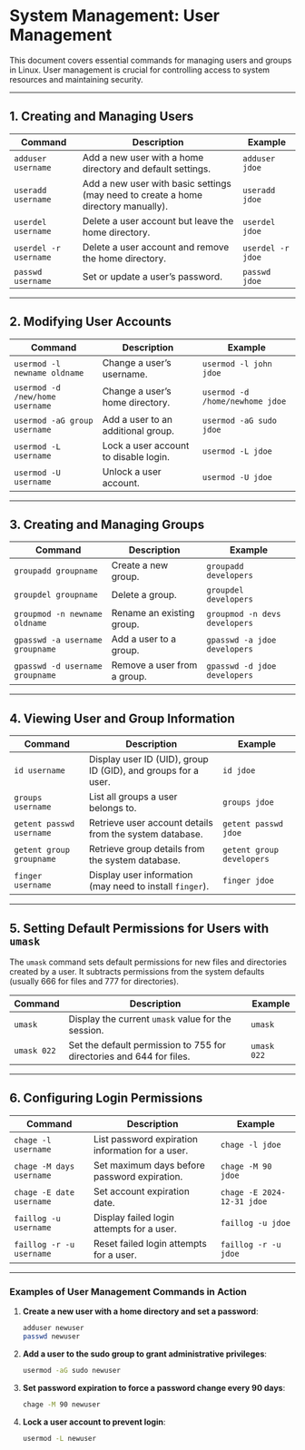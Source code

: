 # System Management: User Management

This document covers essential commands for managing users and groups in Linux. User management is crucial for controlling access to system resources and maintaining security.

---

## 1. Creating and Managing Users

| Command                    | Description                                               | Example                                 |
|----------------------------|-----------------------------------------------------------|-----------------------------------------|
| `adduser username`         | Add a new user with a home directory and default settings. | `adduser jdoe`                          |
| `useradd username`         | Add a new user with basic settings (may need to create a home directory manually). | `useradd jdoe` |
| `userdel username`         | Delete a user account but leave the home directory.       | `userdel jdoe`                          |
| `userdel -r username`      | Delete a user account and remove the home directory.      | `userdel -r jdoe`                       |
| `passwd username`          | Set or update a user’s password.                          | `passwd jdoe`                           |

---

## 2. Modifying User Accounts

| Command                    | Description                                               | Example                                 |
|----------------------------|-----------------------------------------------------------|-----------------------------------------|
| `usermod -l newname oldname` | Change a user’s username.                               | `usermod -l john jdoe`                  |
| `usermod -d /new/home username` | Change a user’s home directory.                   | `usermod -d /home/newhome jdoe`         |
| `usermod -aG group username`   | Add a user to an additional group.                | `usermod -aG sudo jdoe`                 |
| `usermod -L username`      | Lock a user account to disable login.                    | `usermod -L jdoe`                       |
| `usermod -U username`      | Unlock a user account.                                   | `usermod -U jdoe`                       |

---

## 3. Creating and Managing Groups

| Command                    | Description                                               | Example                                 |
|----------------------------|-----------------------------------------------------------|-----------------------------------------|
| `groupadd groupname`       | Create a new group.                                       | `groupadd developers`                   |
| `groupdel groupname`       | Delete a group.                                           | `groupdel developers`                   |
| `groupmod -n newname oldname` | Rename an existing group.                             | `groupmod -n devs developers`           |
| `gpasswd -a username groupname` | Add a user to a group.                             | `gpasswd -a jdoe developers`            |
| `gpasswd -d username groupname` | Remove a user from a group.                        | `gpasswd -d jdoe developers`            |

---

## 4. Viewing User and Group Information

| Command                    | Description                                               | Example                                 |
|----------------------------|-----------------------------------------------------------|-----------------------------------------|
| `id username`              | Display user ID (UID), group ID (GID), and groups for a user. | `id jdoe`                       |
| `groups username`          | List all groups a user belongs to.                        | `groups jdoe`                           |
| `getent passwd username`   | Retrieve user account details from the system database.   | `getent passwd jdoe`                    |
| `getent group groupname`   | Retrieve group details from the system database.          | `getent group developers`               |
| `finger username`          | Display user information (may need to install `finger`).  | `finger jdoe`                           |

---

## 5. Setting Default Permissions for Users with `umask`

The `umask` command sets default permissions for new files and directories created by a user. It subtracts permissions from the system defaults (usually 666 for files and 777 for directories).

| Command                    | Description                                               | Example                                 |
|----------------------------|-----------------------------------------------------------|-----------------------------------------|
| `umask`                    | Display the current `umask` value for the session.        | `umask`                                 |
| `umask 022`                | Set the default permission to 755 for directories and 644 for files. | `umask 022`                   |

---

## 6. Configuring Login Permissions

| Command                    | Description                                               | Example                                 |
|----------------------------|-----------------------------------------------------------|-----------------------------------------|
| `chage -l username`        | List password expiration information for a user.          | `chage -l jdoe`                         |
| `chage -M days username`   | Set maximum days before password expiration.              | `chage -M 90 jdoe`                      |
| `chage -E date username`   | Set account expiration date.                              | `chage -E 2024-12-31 jdoe`              |
| `faillog -u username`      | Display failed login attempts for a user.                 | `faillog -u jdoe`                       |
| `faillog -r -u username`   | Reset failed login attempts for a user.                   | `faillog -r -u jdoe`                    |

---

### Examples of User Management Commands in Action

1. **Create a new user with a home directory and set a password**:

   ```bash
   adduser newuser
   passwd newuser

2. **Add a user to the sudo group to grant administrative privileges**:

   ```bash
   usermod -aG sudo newuser

3. **Set password expiration to force a password change every 90 days**:

   ```bash
   chage -M 90 newuser

4. **Lock a user account to prevent login**:

    ```bash
    usermod -L newuser

